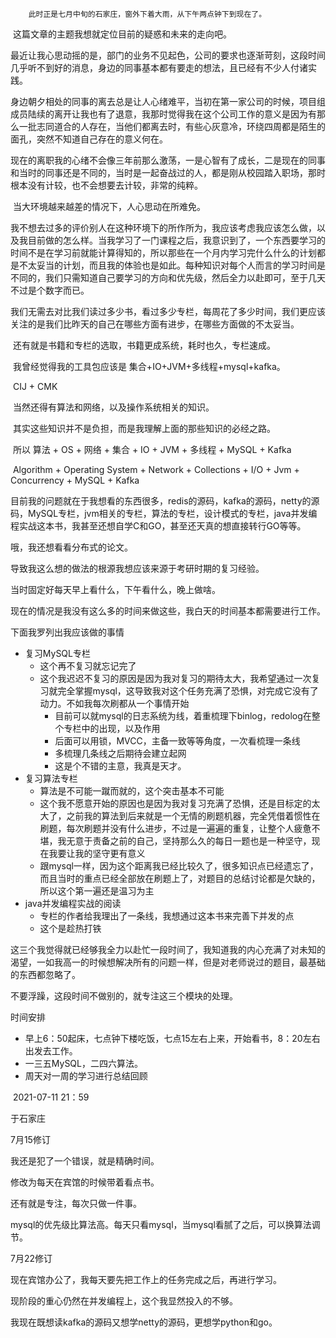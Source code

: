 		此时正是七月中旬的石家庄，窗外下着大雨，从下午两点钟下到现在了。

​		这篇文章的主题我想就定位目前的疑惑和未来的走向吧。

​		最近让我心思动摇的是，部门的业务不见起色，公司的要求也逐渐苛刻，这段时间几乎听不到好的消息，身边的同事基本都有要走的想法，且已经有不少人付诸实践。

​		身边朝夕相处的同事的离去总是让人心绪难平，当初在第一家公司的时候，项目组成员陆续的离开让我也有了退意，我那时觉得我在这个公司工作的意义是因为有那么一批志同道合的人存在，当他们都离去时，有些心灰意冷，环绕四周都是陌生的面孔，突然不知道自己存在的意义何在。

​		现在的离职我的心绪不会像三年前那么激荡，一是心智有了成长，二是现在的同事和当时的同事还是不同的，当时是一起奋战过的人，都是刚从校园踏入职场，那时根本没有计较，也不会想要去计较，非常的纯粹。

​		当大环境越来越差的情况下，人心思动在所难免。

​		我不想去过多的评价别人在这种环境下的所作所为，我应该考虑我应该怎么做，以及我目前做的怎么样。当我学习了一门课程之后，我意识到了，一个东西要学习的时间不是在学习前就能计算得知的，所以那些在一个月内学习完什么什么的计划都是不太妥当的计划，而且我的体验也是如此。每种知识对每个人而言的学习时间是不同的，我们只需知道自己要学习的方向和优先级，然后全力以赴即可，至于几天不过是个数字而已。

​		我们无需去对比我们读过多少书，看过多少专栏，每周花了多少时间，我们更应该关注的是我们比昨天的自己在哪些方面有进步，在哪些方面做的不太妥当。

​		还有就是书籍和专栏的选取，书籍更成系统，耗时也久，专栏速成。

​		我曾经觉得我的工具包应该是 集合+IO+JVM+多线程+mysql+kafka。

​		CIJ + CMK

​		当然还得有算法和网络，以及操作系统相关的知识。

​		其实这些知识并不是负担，而是我理解上面的那些知识的必经之路。

​		所以 算法 + OS  + 网络  + 集合 +  IO + JVM + 多线程 + MySQL + Kafka

​		Algorithm + Operating System + Network + Collections + I/O + Jvm + Concurrency + MySQL + Kafka



目前我的问题就在于我想看的东西很多，redis的源码，kafka的源码，netty的源码，MySQL专栏，jvm相关的专栏，算法的专栏，设计模式的专栏，java并发编程实战这本书，我甚至还想自学C和GO，甚至还天真的想直接转行GO等等。

哦，我还想看看分布式的论文。

导致我这么想的做法的根源我想应该来源于考研时期的复习经验。

当时固定好每天早上看什么，下午看什么，晚上做啥。

现在的情况是我没有这么多的时间来做这些，我白天的时间基本都需要进行工作。

下面我罗列出我应该做的事情

- 复习MySQL专栏 
  - 这个再不复习就忘记完了
  - 这个我迟迟不复习的原因是因为我对复习的期待太大，我希望通过一次复习就完全掌握mysql，这导致我对这个任务充满了恐惧，对完成它没有了动力。不如我每次刷都从一个事情开始
    - 目前可以就mysql的日志系统为线，着重梳理下binlog，redolog在整个专栏中的出现，以及作用
    - 后面可以用锁，MVCC，主备一致等等角度，一次看梳理一条线
    - 多梳理几条线之后期待会建立起网
    - 这是个不错的主意，我真是天才。
- 复习算法专栏
  - 算法是不可能一蹴而就的，这个突击基本不可能
  - 这个我不愿意开始的原因也是因为我对复习充满了恐惧，还是目标定的太大了，之前我的算法到后来就是一个无情的刷题机器，完全凭借着惯性在刷题，每次刷题并没有什么进步，不过是一遍遍的重复，让整个人疲惫不堪，我无意于责备之前的自己，坚持那么久的每日一题也是一种坚守，现在我要让我的坚守更有意义
  - 跟mysql一样，因为这个距离我已经比较久了，很多知识点已经遗忘了，而且当时的重点已经全部放在刷题上了，对题目的总结讨论都是欠缺的，所以这个第一遍还是温习为主
- java并发编程实战的阅读
  - 专栏的作者给我理出了一条线，我想通过这本书来完善下并发的点
  - 这个是趁热打铁



这三个我觉得就已经够我全力以赴忙一段时间了，我知道我的内心充满了对未知的渴望，一如我高一的时候想解决所有的问题一样，但是对老师说过的题目，最基础的东西都忽略了。

不要浮躁，这段时间不做别的，就专注这三个模块的处理。



时间安排

- 早上6：50起床，七点钟下楼吃饭，七点15左右上来，开始看书，8：20左右出发去工作。
- 一三五MySQL，二四六算法。
- 周天对一周的学习进行总结回顾





​	2021-07-11 21：59

于石家庄



7月15修订



我还是犯了一个错误，就是精确时间。

修改为每天在宾馆的时候带着看点书。

还有就是专注，每次只做一件事。

mysql的优先级比算法高。每天只看mysql，当mysql看腻了之后，可以换算法调节。



7月22修订

现在宾馆办公了，我每天要先把工作上的任务完成之后，再进行学习。

现阶段的重心仍然在并发编程上，这个我显然投入的不够。

我现在既想读kafka的源码又想学netty的源码，更想学python和go。






